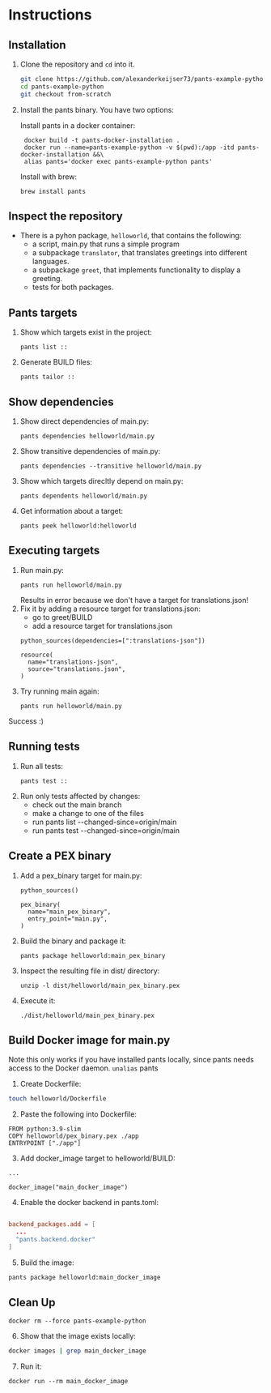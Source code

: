 # Instructions

## Installation
1. Clone the repository and `cd` into it.
   ```bash
   git clone https://github.com/alexanderkeijser73/pants-example-python
   cd pants-example-python
   git checkout from-scratch
   ```
2. Install the pants binary. You have two options:

   Install pants in a docker container:

   ```
    docker build -t pants-docker-installation .
    docker run --name=pants-example-python -v $(pwd):/app -itd pants-docker-installation &&\
    alias pants='docker exec pants-example-python pants'
    ```
   Install with brew: 
       
    ```
    brew install pants
    ```

## Inspect the repository
- There is a pyhon package, `helloworld`, that contains the following:
    - a script, main.py that runs a simple program
    - a subpackage `translator`, that translates greetings into different languages.
    - a subpackage `greet`, that implements functionality to display a greeting.
    - tests for both packages.

## Pants targets
1. Show which targets exist in the project:
    ```
    pants list ::
    ```
2. Generate BUILD files:
    ```
    pants tailor ::
    ```

## Show dependencies
1. Show direct dependencies of main.py:
    ```
    pants dependencies helloworld/main.py
    ```
2. Show transitive dependencies of main.py:
    ```
    pants dependencies --transitive helloworld/main.py 
    ```
3. Show which targets direcltly depend on main.py:
    ```
    pants dependents helloworld/main.py 
    ```
4. Get information about a target:
    ```
    pants peek helloworld:helloworld
    ```


## Executing targets
1. Run main.py:
    ```
    pants run helloworld/main.py
    ```
    Results in error because we don't have a target for translations.json!
2. Fix it by adding a resource target for translations.json:
    - go to greet/BUILD
    - add a resource target for translations.json
    ```
    python_sources(dependencies=[":translations-json"])

    resource(
      name="translations-json",
      source="translations.json",
    )
    ```
3. Try running main again:
    ```
    pants run helloworld/main.py
    ```

  Success :)


## Running tests
1. Run all tests:
    ```
    pants test ::
    ``` 
2. Run only tests affected by changes:
    - check out the main branch
    - make a change to one of the files
    - run pants list --changed-since=origin/main
    - run pants test --changed-since=origin/main


## Create a PEX binary
1. Add a pex_binary target for main.py:
    ```helloworld/BUILD
    python_sources()

    pex_binary(
      name="main_pex_binary",
      entry_point="main.py",
    )
    ```
2. Build the binary and package it:
    ```
    pants package helloworld:main_pex_binary
    ```
3. Inspect the resulting file in dist/ directory:

    ```
    unzip -l dist/helloworld/main_pex_binary.pex
    ```
4. Execute it:
    ```
    ./dist/helloworld/main_pex_binary.pex
    ```


## Build Docker image for main.py
Note this only works if you have installed pants locally, since pants needs access to the Docker daemon.
`unalias` pants
1. Create Dockerfile:

```bash
touch helloworld/Dockerfile
```
2. Paste the following into Dockerfile:
```
FROM python:3.9-slim
COPY helloworld/pex_binary.pex ./app
ENTRYPOINT ["./app"]
```

3. Add docker_image target to helloworld/BUILD:

```helloworld/BUILD
...

docker_image("main_docker_image")
```
4. Enable the docker backend in pants.toml:
```toml

backend_packages.add = [
  ...
  "pants.backend.docker"
]
```
5. Build the image:
```bash
pants package helloworld:main_docker_image
```

## Clean Up
```
docker rm --force pants-example-python
```
6. Show that the image exists locally:
```bash
docker images | grep main_docker_image
```
7. Run it:
```
docker run --rm main_docker_image 
```
